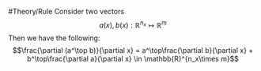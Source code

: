 #Theory/Rule
Consider two vectors
$$a(x),b(x) : \mathbb{R}^{n_x} \mapsto \mathbb{R}^m$$
Then we have the following:
$$\frac{\partial (a^\top b)}{\partial x} = a^\top\frac{\partial b}{\partial x} + b^\top\frac{\partial a}{\partial x} \in \mathbb{R}^{n_x\times m}$$
